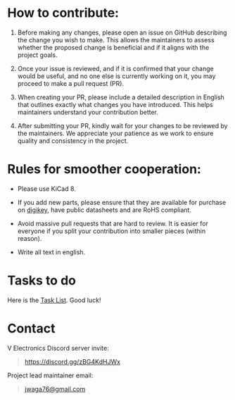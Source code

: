 # How to contribute:

1. Before making any changes, please open an issue on GitHub describing the change you wish to make.
This allows the maintainers to assess whether the proposed change is beneficial and if it aligns
with the project goals.

2. Once your issue is reviewed, and if it is confirmed that your change would be useful,
and no one else is currently working on it, you may proceed to make a pull request (PR).

3. When creating your PR, please include a detailed description in English that outlines exactly
what changes you have introduced. This helps maintainers understand your contribution better.

4. After submitting your PR, kindly wait for your changes to be reviewed by the maintainers.
We appreciate your patience as we work to ensure quality and consistency in the project.

# Rules for smoother cooperation:

- Please use KiCad 8.

- If you add new parts, please ensure that they are available for purchase on [digikey](https://www.digikey.com/en/products/), have public datasheets and are RoHS compliant.

- Avoid massive pull requests that are hard to review. It is easier for
  everyone if you split your contribution into smaller pieces (within reason).

- Write all text in english.

# Tasks to do

Here is the [Task List](https://github.com/V3lectronics/SPIRIT/blob/main/TASKS.md). Good luck!

# Contact

V Electronics Discord server invite:

>https://discord.gg/zBG4KdHJWx

Project lead maintainer email:

>jwaga76@gmail.com
